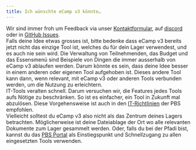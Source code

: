 ```yaml
---
title: Ich wünschte eCamp v3 könnte…
---
```


Wir sind immer froh um Feedback via unser [Kontaktformular](/de/contact), auf [discord](https://discord.gg/tdwtRytV6P) oder in [GitHub Issues](https://github.com/ecamp/ecamp3/#wie-kann-ich-helfen).<br/>
Falls deine Idee etwas grosses ist, bitte bedenke dass eCamp v3 bereits jetzt nicht das einzige Tool ist, welches du für dein Lager verwendest, und es auch nie sein wird. Die Verwaltung von Teilnehmenden, das Budget und das Essensmenü sind Beispiele von Dingen die immer ausserhalb von eCamp v3 ablaufen werden. Darum könnte es sein, dass deine Idee besser in einem anderen oder eigenen Tool aufgehoben ist. Dieses andere Tool kann dann, wenn relevant, mit eCamp v3 oder anderen Tools verbunden werden, um die Nutzung zu erleichtern.<br/>
IT-Tools veralten schnell. Darum versuchen wir, die Features jedes Tools aufs Nötige zu beschränken. So ist es einfacher, ein Tool in Zukunft mal abzulösen. Diese Vorgehensweise ist auch in den [IT-Richtlinien](https://itkompass.scout.ch/#/it-guidelines/principles) der PBS empfohlen.<br/>
Vielleicht solltest du eCamp v3 also nicht als das Zentrum deines Lagers betrachten. Möglicherweise ist deine Dateiablage der Ort wo alle relevanten Dokumente zum Lager gesammelt werden. Oder, falls du bei der Pfadi bist, kannst du das [PBS Portal](https://portal.scout.ch/) als Einstiegspunkt und Schnellzugang zu allen eingesetzten Tools verwenden.

